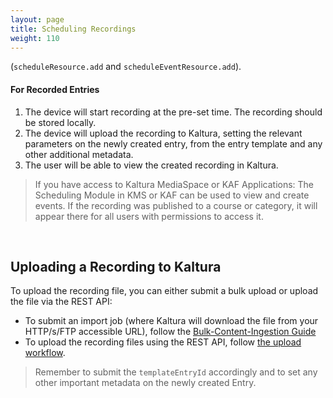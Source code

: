 ```yaml
---
layout: page
title: Scheduling Recordings
weight: 110
---
```


(`scheduleResource.add` and `scheduleEventResource.add`).

#### For Recorded Entries

1. The device will start recording at the pre-set time. The recording should be stored locally.
2. The device will upload the recording to Kaltura, setting the relevant parameters on the newly created entry, from the entry template and any other additional metadata. 
3. The user will be able to view the created recording in Kaltura. 

> If you have access to Kaltura MediaSpace or KAF Applications: The Scheduling Module in KMS or KAF can be used to view and create events. If the recording was published to a course or category, it will appear there for all users with permissions to access it. 

​                                                  

## Uploading a Recording to Kaltura  

To upload the recording file, you can either submit a bulk upload or upload the file via the REST API:

* To submit an import job (where Kaltura will download the file from your HTTP/s/FTP accessible URL), follow the [Bulk-Content-Ingestion Guide](../Video-On-Demand-and-Digital-Assets-Management/Bulk-Content-Ingestion.html) 
* To upload the recording files using the REST API, follow [the upload workflow](/workflows/Ingest_and_Upload_Media).

> Remember to submit the `templateEntryId` accordingly and to set any other important metadata on the newly created Entry.

